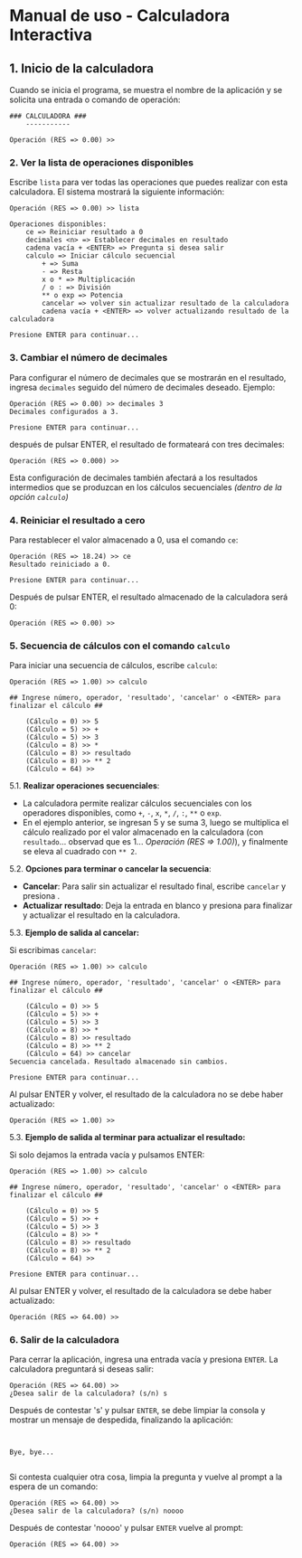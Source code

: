 
# **Manual de uso - Calculadora Interactiva**

## **1. Inicio de la calculadora**
Cuando se inicia el programa, se muestra el nombre de la aplicación y se solicita una entrada o comando de operación:

```
### CALCULADORA ###
    -----------

Operación (RES => 0.00) >> 
```

### **2. Ver la lista de operaciones disponibles**
Escribe `lista` para ver todas las operaciones que puedes realizar con esta calculadora. El sistema mostrará la siguiente información:

```
Operación (RES => 0.00) >> lista

Operaciones disponibles:
    ce => Reiniciar resultado a 0
    decimales <n> => Establecer decimales en resultado
    cadena vacía + <ENTER> => Pregunta si desea salir
    calculo => Iniciar cálculo secuencial
        + => Suma
        - => Resta
        x o * => Multiplicación
        / o : => División
        ** o exp => Potencia
        cancelar => volver sin actualizar resultado de la calculadora
        cadena vacía + <ENTER> => volver actualizando resultado de la calculadora

Presione ENTER para continuar...
```

### **3. Cambiar el número de decimales**
Para configurar el número de decimales que se mostrarán en el resultado, ingresa `decimales` seguido del número de decimales deseado. Ejemplo:

```
Operación (RES => 0.00) >> decimales 3
Decimales configurados a 3.

Presione ENTER para continuar...
```

después de pulsar ENTER, el resultado de formateará con tres decimales:

```
Operación (RES => 0.000) >>
```

Esta configuración de decimales también afectará a los resultados intermedios que se produzcan en los cálculos secuenciales *(dentro de la opción `calculo`)*

### **4. Reiniciar el resultado a cero**
Para restablecer el valor almacenado a 0, usa el comando `ce`:

```
Operación (RES => 18.24) >> ce
Resultado reiniciado a 0.

Presione ENTER para continuar...
```

Después de pulsar ENTER, el resultado almacenado de la calculadora será 0:

```
Operación (RES => 0.00) >>
```

### **5. Secuencia de cálculos con el comando `calculo`**
Para iniciar una secuencia de cálculos, escribe `calculo`:

```
Operación (RES => 1.00) >> calculo

## Ingrese número, operador, 'resultado', 'cancelar' o <ENTER> para finalizar el cálculo ##

    (Cálculo = 0) >> 5
    (Cálculo = 5) >> +
    (Cálculo = 5) >> 3
    (Cálculo = 8) >> *
    (Cálculo = 8) >> resultado
    (Cálculo = 8) >> ** 2
    (Cálculo = 64) >> 
```

5.1. **Realizar operaciones secuenciales**: 
   - La calculadora permite realizar cálculos secuenciales con los operadores disponibles, como `+`, `-`, `x`, `*`, `/`, `:`, `**` o `exp`.
   - En el ejemplo anterior, se ingresan 5 y se suma 3, luego se multiplica el cálculo realizado por el valor almacenado en la calculadora (con `resultado`... observad que es 1... *Operación (RES => 1.00)*), y finalmente se eleva al cuadrado con `** 2`.

5.2. **Opciones para terminar o cancelar la secuencia**:
   - **Cancelar**: Para salir sin actualizar el resultado final, escribe `cancelar` y presiona <ENTER>.
   - **Actualizar resultado**: Deja la entrada en blanco y presiona <ENTER> para finalizar y actualizar el resultado en la calculadora.

5.3. **Ejemplo de salida al cancelar:**

Si escribimas `cancelar`:

```
Operación (RES => 1.00) >> calculo

## Ingrese número, operador, 'resultado', 'cancelar' o <ENTER> para finalizar el cálculo ##

    (Cálculo = 0) >> 5
    (Cálculo = 5) >> +
    (Cálculo = 5) >> 3
    (Cálculo = 8) >> *
    (Cálculo = 8) >> resultado
    (Cálculo = 8) >> ** 2
    (Cálculo = 64) >> cancelar
Secuencia cancelada. Resultado almacenado sin cambios.

Presione ENTER para continuar...
```

Al pulsar ENTER y volver, el resultado de la calculadora no se debe haber actualizado:

```
Operación (RES => 1.00) >>
```

5.3. **Ejemplo de salida al terminar para actualizar el resultado:**

Si solo dejamos la entrada vacía y pulsamos ENTER:

```
Operación (RES => 1.00) >> calculo

## Ingrese número, operador, 'resultado', 'cancelar' o <ENTER> para finalizar el cálculo ##

    (Cálculo = 0) >> 5
    (Cálculo = 5) >> +
    (Cálculo = 5) >> 3
    (Cálculo = 8) >> *
    (Cálculo = 8) >> resultado
    (Cálculo = 8) >> ** 2
    (Cálculo = 64) >> 

Presione ENTER para continuar...
```

Al pulsar ENTER y volver, el resultado de la calculadora se debe haber actualizado:

```
Operación (RES => 64.00) >>
```

### **6. Salir de la calculadora**
Para cerrar la aplicación, ingresa una entrada vacía y presiona `ENTER`. La calculadora preguntará si deseas salir:

```
Operación (RES => 64.00) >> 
¿Desea salir de la calculadora? (s/n) s
```

Después de contestar 's' y pulsar `ENTER`, se debe limpiar la consola y mostrar un mensaje de despedida, finalizando la aplicación:

```


Bye, bye...


```

Si contesta cualquier otra cosa, limpia la pregunta y vuelve al prompt a la espera de un comando:

```
Operación (RES => 64.00) >> 
¿Desea salir de la calculadora? (s/n) noooo
```

Después de contestar 'noooo' y pulsar `ENTER` vuelve al prompt:

```
Operación (RES => 64.00) >> 
```
